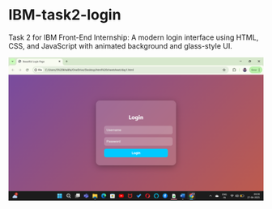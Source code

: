 # IBM-task2-login
Task 2 for IBM Front-End Internship: A modern login interface using HTML, CSS, and JavaScript with animated background and glass-style UI.

![Login Page Screenshot](Screenshot.png) 

